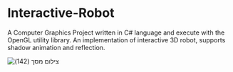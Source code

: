 # Interactive-Robot

A Computer Graphics Project written in C# language and execute with the OpenGL utility library. An implementation of interactive 3D robot, supports shadow animation and reflection.


![‏‏צילום מסך (142)](https://user-images.githubusercontent.com/53395640/71443157-0d0be780-2712-11ea-8e7d-d610bff80320.png)

